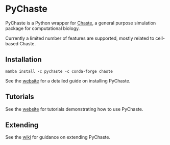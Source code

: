 # PyChaste

PyChaste is a Python wrapper for [Chaste](https://chaste.github.io/), a general
purpose simulation package for computational biology.

Currently a limited number of features are supported, mostly related to
cell-based Chaste.

## Installation
`mamba install -c pychaste -c conda-forge chaste`

See the [website](https://chaste.github.io/pychaste/installation/) for a
detailed guide on installing PyChaste.

## Tutorials
See the [website](https://chaste.github.io/pychaste/tutorials/) for tutorials
demonstrating how to use PyChaste.

## Extending
See the [wiki](../../wiki/) for guidance on extending PyChaste.

